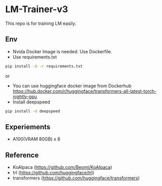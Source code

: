 # LM-Trainer-v3

This repo is for training LM easily.

## Env
- Nvida Docker Image is needed. Use Dockerfile.
- Use requirements.txt
```bash
pip install -U -r requirements.txt
```

or

- You can use huggingface docker image from Dockerhub
https://hub.docker.com/r/huggingface/transformers-all-latest-torch-nightly-gpu
- Install deepspeed
```bash
pip install -U deepspeed
```


## Experiements
- A100(VRAM 80GB) x 8


## Reference
- KoAlpaca (https://github.com/Beomi/KoAlpaca)
- trl (https://github.com/huggingface/trl)
- transformers (https://github.com/huggingface/transformers)